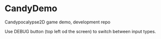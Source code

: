 # CandyDemo
 Candypocalypse2D game demo, development repo


Use DEBUG button (top left od the screen) to switch between input types.
